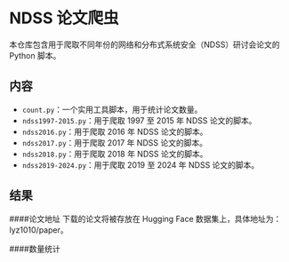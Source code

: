 # NDSS 论文爬虫

本仓库包含用于爬取不同年份的网络和分布式系统安全（NDSS）研讨会论文的 Python 脚本。

## 内容

- `count.py`：一个实用工具脚本，用于统计论文数量。
- `ndss1997-2015.py`：用于爬取 1997 至 2015 年 NDSS 论文的脚本。
- `ndss2016.py`：用于爬取 2016 年 NDSS 论文的脚本。
- `ndss2017.py`：用于爬取 2017 年 NDSS 论文的脚本。
- `ndss2018.py`：用于爬取 2018 年 NDSS 论文的脚本。
- `ndss2019-2024.py`：用于爬取 2019 至 2024 年 NDSS 论文的脚本。
   
## 结果

####论文地址
下载的论文将被存放在 Hugging Face 数据集上，具体地址为：lyz1010/paper。

####数量统计
